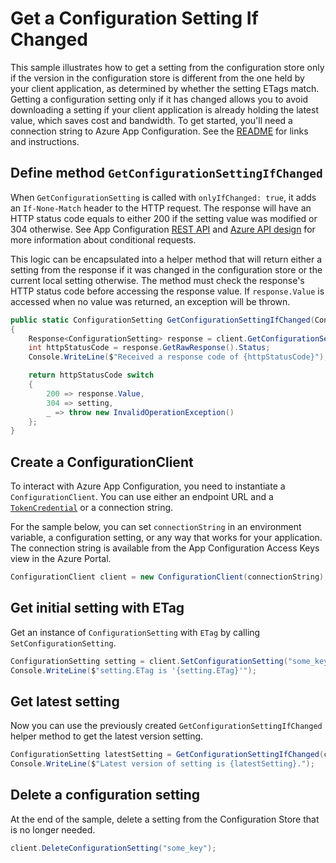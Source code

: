 # Get a Configuration Setting If Changed

This sample illustrates how to get a setting from the configuration store only if the version in the configuration store is different from the one held by your client application, as determined by whether the setting ETags match. Getting a configuration setting only if it has changed allows you to avoid downloading a setting if your client application is already holding the latest value, which saves cost and bandwidth. To get started, you'll need a connection string to Azure App Configuration. See the [README](https://github.com/Azure/azure-sdk-for-net/blob/master/sdk/appconfiguration/Azure.Data.AppConfiguration/README.md) for links and instructions.

## Define method `GetConfigurationSettingIfChanged`

When `GetConfigurationSetting` is called with `onlyIfChanged: true`, it adds an `If-None-Match` header to the HTTP request. The response will have an HTTP status code equals to either 200 if the setting value was modified or 304 otherwise. See App Configuration [REST API](https://docs.microsoft.com/azure/azure-app-configuration/rest-api-key-value#get-conditionally) and [Azure API design](https://azure.github.io/azure-sdk/general_design.html#conditional-requests) for more information about conditional requests.

This logic can be encapsulated into a helper method that will return either a setting from the response if it was changed in the configuration store or the current local setting otherwise. The method must check the response's HTTP status code before accessing the response value. If `response.Value` is accessed when no value was returned, an exception will be thrown.

```C# Snippet:AzConfigSample5_GetConfigurationSettingIfChanged
public static ConfigurationSetting GetConfigurationSettingIfChanged(ConfigurationClient client, ConfigurationSetting setting)
{
    Response<ConfigurationSetting> response = client.GetConfigurationSetting(setting, onlyIfChanged: true);
    int httpStatusCode = response.GetRawResponse().Status;
    Console.WriteLine($"Received a response code of {httpStatusCode}");

    return httpStatusCode switch
    {
        200 => response.Value,
        304 => setting,
        _ => throw new InvalidOperationException()
    };
}
```

## Create a ConfigurationClient

To interact with Azure App Configuration, you need to instantiate a `ConfigurationClient`. You can use either an endpoint URL and a [`TokenCredential`](https://github.com/Azure/azure-sdk-for-net/blob/master/sdk/identity/Azure.Identity/README.md#credentials) or a connection string.
 
For the sample below, you can set `connectionString` in an environment variable, a configuration setting, or any way that works for your application. The connection string is available from the App Configuration Access Keys view in the Azure Portal.

```C# Snippet:AzConfigSample5_CreateConfigurationClient
ConfigurationClient client = new ConfigurationClient(connectionString);
```

## Get initial setting with ETag

Get an instance of `ConfigurationSetting` with `ETag` by calling `SetConfigurationSetting`. 

```C# Snippet:AzConfigSample5_SetConfigurationSetting
ConfigurationSetting setting = client.SetConfigurationSetting("some_key", "initial_value");
Console.WriteLine($"setting.ETag is '{setting.ETag}'");
```

## Get latest setting

Now you can use the previously created `GetConfigurationSettingIfChanged` helper method to get the latest version setting.

```C# Snippet:AzConfigSample5_GetLatestConfigurationSetting
ConfigurationSetting latestSetting = GetConfigurationSettingIfChanged(client, setting);
Console.WriteLine($"Latest version of setting is {latestSetting}.");
```

## Delete a configuration setting

At the end of the sample, delete a setting from the Configuration Store that is no longer needed.

```C# Snippet:AzConfigSample5_DeleteConfigurationSetting
client.DeleteConfigurationSetting("some_key");
```

